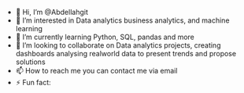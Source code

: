 - 👋 Hi, I’m @Abdellahgit 
- 👀 I’m interested in Data analytics business analytics, and machine learning 
- 🌱 I’m currently learning Python, SQL, pandas and more 
- 💞️ I’m looking to collaborate on Data analytics projects, creating dashboards analysing realworld data to present trends and propose solutions
- 📫 How to reach me you can contact me via email 
- ⚡ Fun fact: 

<!---
Abdellahgit/Abdellahgit is a ✨ special ✨ repository because its `README.md` (this file) appears on your GitHub profile.
You can click the Preview link to take a look at your changes.
--->
